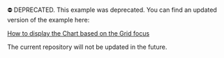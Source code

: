 ⛔ DEPRECATED. This example was deprecated. You can find an updated version of the example here:

[How to display the Chart based on the Grid focus](https://github.com/DevExpress-Examples/blazor-charts-update-chart-data-based-on-grid-focus)

The current repository will not be updated in the future.
